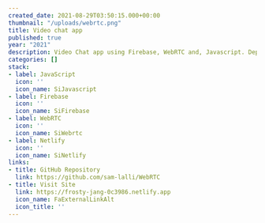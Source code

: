 ```yaml
---
created_date: 2021-08-29T03:50:15.000+00:00
thumbnail: "/uploads/webrtc.png"
title: Video chat app
published: true
year: "2021"
description: Video Chat app using Firebase, WebRTC and, Javascript. Deployed with Netlify
categories: []
stack:
- label: JavaScript
  icon: ''
  icon_name: SiJavascript
- label: Firebase
  icon: ''
  icon_name: SiFirebase
- label: WebRTC
  icon: ''
  icon_name: SiWebrtc
- label: Netlify
  icon: ''
  icon_name: SiNetlify
links:
- title: GitHub Repository
  link: https://github.com/sam-lalli/WebRTC
- title: Visit Site
  link: https://frosty-jang-0c3986.netlify.app
  icon_name: FaExternalLinkAlt
  icon_title: ''
---
```

